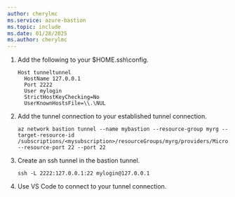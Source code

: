 ```yaml
---
author: cherylmc
ms.service: azure-bastion
ms.topic: include
ms.date: 01/28/2025
ms.author: cherylmc
---
```


1. Add the following to your $HOME\.ssh\config.

   ```azurecli
   Host tunneltunnel
     HostName 127.0.0.1
     Port 2222
     User mylogin
     StrictHostKeyChecking=No
     UserKnownHostsFile=\\.\NUL
   ```

1. Add the tunnel connection to your established tunnel connection.

   ```azurecli
   az network bastion tunnel --name mybastion --resource-group myrg --target-resource-id /subscriptions/<mysubscription>/resourceGroups/myrg/providers/Microsoft.Compute/virtualMachines/myvm --resource-port 22 --port 22
   ```

1. Create an ssh tunnel in the bastion tunnel.

   ```azurecli
   ssh -L 2222:127.0.0.1:22 mylogin@127.0.0.1
   ```

1. Use VS Code to connect to your tunnel connection.
